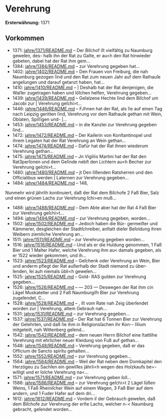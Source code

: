 # Verehrung

**Ersterwähnung:** 1371

## Vorkommen
- 1371: [jahre/1371/README.md](../jahre/1371/README.md) – Der Biſchof iſt vielfältig zu Naumburg geweſen, des-
halb ihn der Rat zu Gaſte, er au<h den Rat hinwieder
gebeten, dabei hat der Rat ihm gem...
- 1384: [jahre/1384/README.md](../jahre/1384/README.md) – zur
Verehrung gegeben hat...
- 1402: [jahre/1402/README.md](../jahre/1402/README.md) – Den Frauen von Freiburg, die nah Naumburg gezogen
ſind und den Rat zum neuen Jahr auf dem Rathauſe
angeſungen und darauf getanzt haben, hat...
- 1410: [jahre/1410/README.md](../jahre/1410/README.md) – | Deshalb hat der Rat denjenigen, die Waſſer zugetragen
haben und löſchen helfen, Verehrung gegeben...
- 1439: [jahre/1439/README.md](../jahre/1439/README.md) – Geſalzene Hechte ſind dem Biſchof um Jacobi zur
| Verehrung geſchi>t...
- 1446: [jahre/1446/README.md](../jahre/1446/README.md) – FJhnen hat der Rat, als ſie auf
einen Tag nach Leipzig geritten ſind, Verehrung vor dem
Rathauſe gethan mit Wein, Oblaten, Spiſſigen und- |...
- 1453: [jahre/1453/README.md](../jahre/1453/README.md) – in die Kanzlei zur Verehrung gegeben ſind...
- 1472: [jahre/1472/README.md](../jahre/1472/README.md) – Der Kaiſerin von Konſtantinopel und ihrem Legaten
hat der Rat Verehrung an Wein gethan...
- 1474: [jahre/1474/README.md](../jahre/1474/README.md) – Dafür hat der Rat ihnen wiederum Verehrung gethan...
- 1475: [jahre/1475/README.md](../jahre/1475/README.md) – Jn Vigiliis Martini hat der Rat den Rat3perſonen
und dem Geſinde nebſt den Lichtern au<h Becher zur
Verehrung geſchi>t...
- 1480: [jahre/1480/README.md](../jahre/1480/README.md) – jt Den ſißenden Ratsherren und den Officialibus werden
| Laternen zur Verehrung gegeben...
- 1484: [jahre/1484/README.md](../jahre/1484/README.md) – 148,

Nunmehr wird jährlih kontinuiert, daß der Rat dem
Biſchofe 2 Faß Bier, Salz und einen grünen Lachs zur
Verehrung ſchi>en muß...
- 1488: [jahre/1488/README.md](../jahre/1488/README.md) – Dem Abte aber hat
der Rat 4 Faß Bier zur Verehrung geſchi>t...
- 1494: [jahre/1494/README.md](../jahre/1494/README.md) – zur Verehrung gegeben, worden...
- 1502: [jahre/1502/README.md](../jahre/1502/README.md) – Jedoch haben die Bür-
germeiſter und Kämmerer, desgleichen der Stadtſchreiber,
anſtatt dieſer Beſoldung ihren Weibern ziemliche Verehrung
an...
- 1511: [jahre/1511/README.md](../jahre/1511/README.md) – zur
Verehrung gegeben worden...
- 1516: [jahre/1516/README.md](../jahre/1516/README.md) – Und
als er die Huldung genommen, 1 Faß Bier und 1 Malter
Hafer, welche Verehrung ihm au< damals gegeben, als
er 1522 wieder gekommen, und ih...
- 1523: [jahre/1523/README.md](../jahre/1523/README.md) – Geſchenk oder Verehrung an Wein, Bier und anderm
pflegt der Rat außerhalb der Stadt niemand zu über-
ſenden, ſei auh niemals übli<h geweſen...
- 1525: [jahre/1525/README.md](../jahre/1525/README.md) – Gold- RAS
gulden zur Verehrung gegeben...
- 1526: [jahre/1526/README.md](../jahre/1526/README.md) – — 203 —
Deswegen der Rat ihm cin Lägel Muskateller und 2 Faß
Naumburgiſh Bier zur Verehrung zugeſendet, C...
- 1528: [jahre/1528/README.md](../jahre/1528/README.md) – , iſt vom Rate nah Zeig überſendet worden zur |
Verehrung, altem Gebrauh nah...
- 1531: [jahre/1531/README.md](../jahre/1531/README.md) – zur Verehrung gegeben...
- 1537: [jahre/1537/README.md](../jahre/1537/README.md) – Der Rat hat 6 Tonnen Bier zur Verehrung der
Gelehrten, und daß ſie ihm in Religionsſachen ihr Kon--
ſilium mitgeteilt, nah Wittenberg geſend...
- 1542: [jahre/1542/README.md](../jahre/1542/README.md) – dem neuen
Herrn Biſchof eine ſtattlihe Verehrung mit ehrlicher neuer
Kleidung von Fuß auf gethan...
- 1548: [jahre/1548/README.md](../jahre/1548/README.md) – Verehrung gegeben, daß er das Officium de Sancto spiritu
gehalten...
- 1552: [jahre/1552/README.md](../jahre/1552/README.md) – zur Verehrung gegeben...
- 1564: [jahre/1564/README.md](../jahre/1564/README.md) – Weil der Rat neben dem Domkapitel den Herzögeu
zu Sachſen ein gewiſſes jährli<h wegen des Holzkaufs be=-
willigt und er ſolche Verehrung na<...
- 1571: [jahre/1571/README.md](../jahre/1571/README.md) – zur Verehrung geben ſoll...
- 1586: [jahre/1586/README.md](../jahre/1586/README.md) – zur Verehrung geſchi>t 2 Lägel ſüßen Weins, 1 Faß
Rheiniſcher Wein auf einem Wagen, 3 Faß Bier auf dem
andern, und 1 Fuder Hafer auf dem dri...
- 1612: [jahre/1612/README.md](../jahre/1612/README.md) – Vordem iſ der Gebrauch geweſen, daß dem Biſchofe
zur Verehrung der erſte Lachs, welcher n-< Naumburg
gebracht, geſendet worden...
